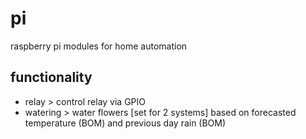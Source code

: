# pi
raspberry pi modules for home automation 

## functionality
- relay > control relay via GPIO 
- watering > water flowers [set for 2 systems] based on forecasted temperature (BOM) and previous day rain (BOM)